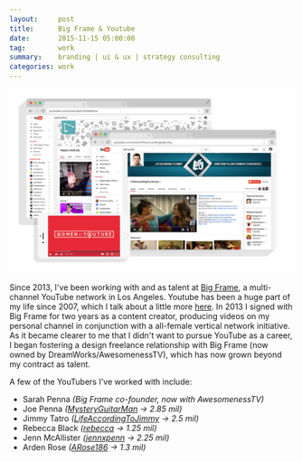 ```yaml
---
layout:     post
title:      Big Frame & Youtube
date:       2015-11-15 05:00:00
tag:		work
summary:    branding | ui & ux | strategy consulting
categories: work
---
```


_![Big Frame](/images/Youtube_Work.png)_

Since 2013, I've been working with and as talent at [Big Frame](http://www.bigfra.me/ "Big Frame"), a multi-channel YouTube network in Los Angeles. Youtube has been a huge part of my life since 2007, which I talk about a little more [here](https://medium.com/@allysonkate/my-youtube-c07682d16efa#.vrqvjemfp). In 2013 I signed with Big Frame for two years as a content creator, producing videos on my personal channel in conjunction with a all-female vertical network initiative. As it became clearer to me that I didn't want to pursue YouTube as a career, I began fostering a design freelance relationship with Big Frame (now owned by DreamWorks/AwesomenessTV), which has now grown beyond my contract as talent.

A few of the YouTubers I've worked with include:

* Sarah Penna _(Big Frame co-founder, now with AwesomenessTV)_
* Joe Penna _([MysteryGuitarMan](https://www.youtube.com/user/MysteryGuitarMan "MysteryGuitarMan") &#x2192; 2.85 mil)_
* Jimmy Tatro _([LifeAccordingToJimmy](https://www.youtube.com/user/lifeaccordingtojimmy "LifeAccordingToJimmy") &#x2192; 2.5 mil)_
* Rebecca Black _([rebecca](https://www.youtube.com/user/rebecca "rebecca") &#x2192; 1.25 mil)_
* Jenn McAllister _([jennxpenn](https://www.youtube.com/user/jennxpenn "jennxpenn") &#x2192; 2.25 mil)_
* Arden Rose _([ARose186](https://www.youtube.com/user/ARose186 "rebecca")  &#x2192; 1.3 mil)_
